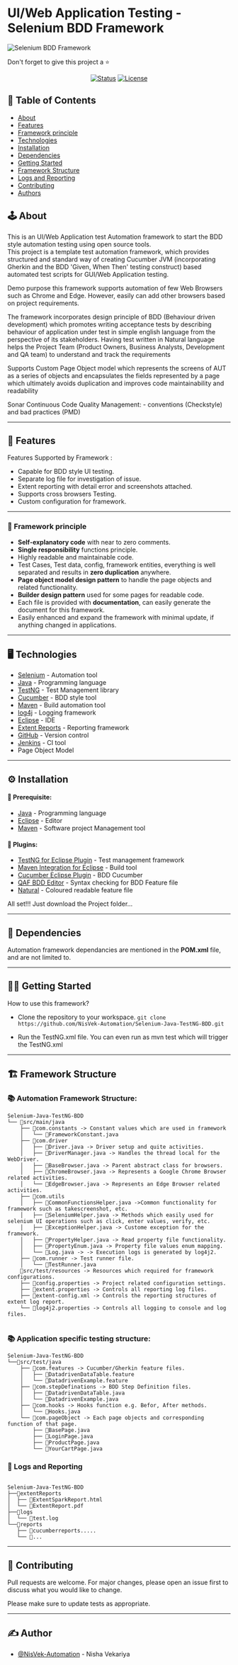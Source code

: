 # UI/Web Application Testing - Selenium BDD Framework
![Selenium BDD Framework](https://github.com/NisVek-Automation/NisVek-Automation/blob/main/readmeResources/SeleniumBDD.gif)

Don't forget to give this project a ⭐
<div align="center">

[![Status](https://img.shields.io/badge/status-active-success.svg)]()
[![License](https://img.shields.io/badge/license-MIT-blue.svg)](/LICENSE)

</div>

## 📝 Table of Contents

- [About](#about)
- [Features](#features)
- [Framework principle](#principle)
- [Technologies](#technologies)
- [Installation](#installation)
- [Dependencies](#dependencies)
- [Getting Started](#getting_started)
- [Framework Structure](#framework-structure)
- [Logs and Reporting](#logs-reporting)
- [Contributing](#contributing)
- [Authors](#author)

## 🕹 About <a name = "about"></a>
This is an UI/Web Application test Automation framework to start the BDD style automation testing using open source tools.<br>
This project is a template test automation framework, which provides structured and standard way of creating Cucumber JVM (incorporating Gherkin and the BDD 'Given, When Then' testing construct) based automated test scripts for GUI/Web Application testing.

Demo purpose this framework supports automation of few Web Browsers such as Chrome and Edge. However, easily can add other browsers based on project requirements.

The framework incorporates design principle of BDD (Behaviour driven development) which promotes writing acceptance tests by describing behaviour of application under test in simple english language from the perspective of its stakeholders. Having test written in Natural language helps the Project Team (Product Owners, Business Analysts, Development and QA team) to understand and track the requirements

Supports Custom Page Object model which represents the screens of AUT as a series of objects and encapsulates the fields represented by a page which ultimately avoids duplication and improves code maintainability and readability

Sonar Continuous Code Quality Management: - conventions (Checkstyle) and bad practices (PMD)

---

## 🧐 Features <a name = "features"></a>

Features Supported by Framework :
- Capable for BDD style UI testing.
- Separate log file for investigation of issue.
- Extent reporting with detail error and screenshots attached.
- Supports cross browsers Testing.
- Custom configuration for framework.
---

### 🎯 Framework principle <a name = "principle"></a>

- <b>Self-explanatory code</b> with near to zero comments.
- <b>Single responsibility</b> functions principle.
- Highly readable and maintainable code.
- Test Cases, Test data, config, framework entities, everything is well separated and results in <b>zero duplication</b> anywhere.
- <b>Page object model design pattern</b> to handle the page objects and related functionality.
- <b>Builder design pattern</b> used for some pages for readable code.
- Each file is provided with <b>documentation</b>, can easily generate the document for this framework.
- Easily enhanced and expand the framework with minimal update, if anything changed in applications.

---

## 🖥️ Technologies <a name = "technologies"></a>

- [Selenium](https://www.selenium.dev/) - Automation tool
- [Java](https://www.java.com/en/) - Programming language
- [TestNG](https://testng.org/doc/) - Test Management library
- [Cucumber](https://cucumber.io/) - BDD style tool
- [Maven](https://maven.apache.org/) - Build automation tool
- [log4j](https://logging.apache.org/log4j/2.x/) - Logging framework
- [Eclipse](https://www.eclipse.org) - IDE
- [Extent Reports](https://www.extentreports.com/) - Reporting framework
- [GitHub](https://github.com/) - Version control
- [Jenkins](https://www.jenkins.io/) - CI tool
- Page Object Model

---

## ⚙️ Installation <a name = "installation"></a>

#### 🎯 Prerequisite:

- [Java](https://www.java.com/en/download/help/index_installing.html) - Programming language
- [Eclipse](https://www.eclipse.org/downloads/) - Editor
- [Maven](https://maven.apache.org/index.html) - Software project Management tool

#### 🔌 Plugins:

- [TestNG for Eclipse Plugin](https://testng.org/doc/eclipse.html) - Test management framework
- [Maven Integration for Eclipse](https://marketplace.eclipse.org/content/maven-integration-eclipse-luna-and-newer) - Build tool
- [Cucumber Eclipse Plugin](http://cucumber.github.io/cucumber-eclipse/) - BDD Cucumber
- [QAF BDD Editor](https://marketplace.eclipse.org/content/qaf-bdd-editors) - Syntax checking for BDD Feature file
- [Natural](https://marketplace.eclipse.org/content/natural) - Coloured readable feature file

All set!!! Just download the Project folder...

---

## 🔁 Dependencies <a name = "dependencies"></a>

Automation framework dependancies are mentioned in the <b>POM.xml</b> file, and are not limited to.

---
## 👩‍💻 Getting Started <a name = "getting_started"></a>

How to use this framework?
- Clone the repository to your workspace.
`git clone https://github.com/NisVek-Automation/Selenium-Java-TestNG-BDD.git`

- Run the TestNG.xml file. You can even run as mvn test which will trigger the TestNG.xml

---

## 🏗️ Framework Structure <a name = "framework-structure"></a>

### 📚 Automation Framework Structure:
```
Selenium-Java-TestNG-BDD
└── 📁src/main/java
    ├── 📁com.constants -> Constant values which are used in framework
    │   └── 📄FrameworkConstant.java
    ├── 📁com.driver
    │   ├── 📄Driver.java -> Driver setup and quite activities.
    │   ├── 📄DriverManager.java -> Handles the thread local for the WebDriver.
    │   ├── 📄BaseBrowser.java -> Parent abstract class for browsers.
    │   ├── 📄ChromeBrowser.java -> Represents a Google Chrome Browser related activities.
    │   └── 📄EdgeBrowser.java -> Represents an Edge Browser related activities.
    ├── 📁com.utils
    │   ├── 📄CommonFunctionsHelper.java ->Common functionality for framework such as takescreenshot, etc.
    │   ├── 📄SeleniumHelper.java -> Methods which easily used for selenium UI operations such as click, enter values, verify, etc.
    │   ├── 📄ExceptionHelper.java -> Custome exception for the framework.
    │   ├── 📄PropertyHelper.java -> Read property file functionality.
    │   ├── 📄PropertyEnum.java -> Property file values enum mapping.
    │   └── 📄Log.java -> -> Execution logs is generated by log4j2.
    ├── 📁com.runner -> Test runner file.
    │   └── 📄TestRunner.java
    📁src/test/resources -> Resources which required for framework configurations.
    ├── 📄config.properties -> Project related configuration settings.
    ├── 📄extent.properties -> Controls all reporting log files.
    ├── 📄extent-config.xml -> Controls the reporting structures of extent log report.
    └── 📄log4j2.properties -> Controls all logging to console and log files.
	

```
### 📚 Application specific testing structure:

```
Selenium-Java-TestNG-BDD
└──📁src/test/java
    ├── 📁com.features -> Cucumber/Gherkin feature files.
    │   ├── 📄DatadrivenDataTable.feature
    │   └── 📄DatadrivenExample.feature
    ├── 📁com.stepDefinations -> BDD Step Definition files.
    │   ├── 📄DatadrivenDataTable.java
    │   └── 📄DatadrivenExample.java
    ├── 📁com.hooks -> Hooks function e.g. Befor, After methods.
    │   └── 📄Hooks.java 
    └── 📁com.pageObject -> Each page objects and corresponding function of that page.
        ├── 📄BasePage.java
        ├── 📄LoginPage.java
        ├── 📄ProductPage.java
        └── 📄YourCartPage.java
 ```

###  👀 Logs and Reporting <a name = "logs-reporting"></a>

```

Selenium-Java-TestNG-BDD
├──📁extentReports
│  ├── 📄ExtentSparkReport.html
│  └── 📄ExtentReport.pdf
├──📁logs
│  └── 📄test.log
└──📁reports
   ├── 📄cucumberreports.....
   └── 📄...

```

---

## 💬 Contributing <a name = "contributing"></a>

Pull requests are welcome. For major changes, please open an issue first to discuss what you would like to change.

Please make sure to update tests as appropriate.

---

## ✍️ Author <a name = "author"></a>

- [@NisVek-Automation](https://www.linkedin.com/in/nisha-vekariya/) - Nisha Vekariya
